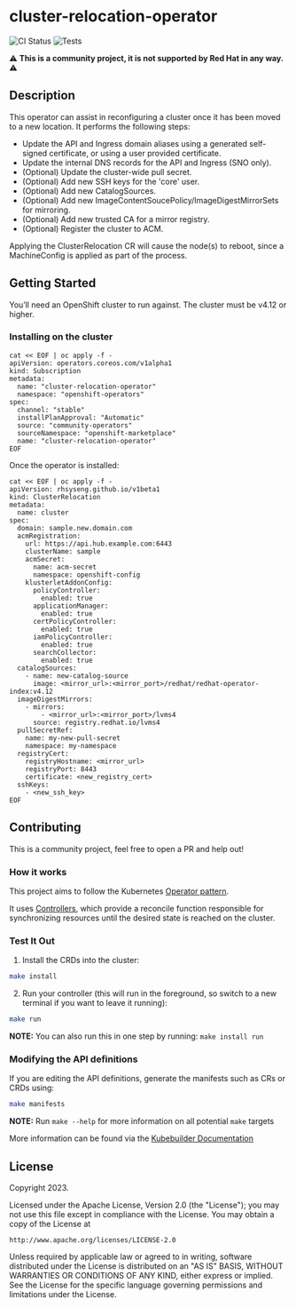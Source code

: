 # cluster-relocation-operator
![CI Status](https://github.com/RHsyseng/cluster-relocation-operator/actions/workflows/operator.yaml/badge.svg)
![Tests](https://github.com/RHsyseng/cluster-relocation-operator/actions/workflows/tests.yaml/badge.svg)

:warning: **This is a community project, it is not supported by Red Hat in any way.** :warning:

## Description
This operator can assist in reconfiguring a cluster once it has been moved to a new location. It performs the following steps:

* Update the API and Ingress domain aliases using a generated self-signed certificate, or using a user provided certificate.
* Update the internal DNS records for the API and Ingress (SNO only).
* (Optional) Update the cluster-wide pull secret.
* (Optional) Add new SSH keys for the 'core' user.
* (Optional) Add new CatalogSources.
* (Optional) Add new ImageContentSoucePolicy/ImageDigestMirrorSets for mirroring.
* (Optional) Add new trusted CA for a mirror registry.
* (Optional) Register the cluster to ACM.

Applying the ClusterRelocation CR will cause the node(s) to reboot, since a MachineConfig is applied as part of the process.

## Getting Started
You’ll need an OpenShift cluster to run against. The cluster must be v4.12 or higher.

### Installing on the cluster
```
cat << EOF | oc apply -f -
apiVersion: operators.coreos.com/v1alpha1
kind: Subscription
metadata:
  name: "cluster-relocation-operator"
  namespace: "openshift-operators"
spec:
  channel: "stable"
  installPlanApproval: "Automatic"
  source: "community-operators"
  sourceNamespace: "openshift-marketplace"
  name: "cluster-relocation-operator"
EOF
```
Once the operator is installed:
```
cat << EOF | oc apply -f -
apiVersion: rhsyseng.github.io/v1beta1
kind: ClusterRelocation
metadata:
  name: cluster
spec:
  domain: sample.new.domain.com
  acmRegistration:
    url: https://api.hub.example.com:6443
    clusterName: sample
    acmSecret:
      name: acm-secret
      namespace: openshift-config
    klusterletAddonConfig:
      policyController:
        enabled: true
      applicationManager:
        enabled: true
      certPolicyController:
        enabled: true
      iamPolicyController:
        enabled: true
      searchCollector:
        enabled: true
  catalogSources:
    - name: new-catalog-source
      image: <mirror_url>:<mirror_port>/redhat/redhat-operator-index:v4.12
  imageDigestMirrors:
    - mirrors:
        - <mirror_url>:<mirror_port>/lvms4
      source: registry.redhat.io/lvms4
  pullSecretRef:
    name: my-new-pull-secret
    namespace: my-namespace
  registryCert:
    registryHostname: <mirror_url>
    registryPort: 8443
    certificate: <new_registry_cert>
  sshKeys:
    - <new_ssh_key>
EOF
```

## Contributing
This is a community project, feel free to open a PR and help out!

### How it works
This project aims to follow the Kubernetes [Operator pattern](https://kubernetes.io/docs/concepts/extend-kubernetes/operator/).

It uses [Controllers](https://kubernetes.io/docs/concepts/architecture/controller/),
which provide a reconcile function responsible for synchronizing resources until the desired state is reached on the cluster.

### Test It Out
1. Install the CRDs into the cluster:

```sh
make install
```

2. Run your controller (this will run in the foreground, so switch to a new terminal if you want to leave it running):

```sh
make run
```

**NOTE:** You can also run this in one step by running: `make install run`

### Modifying the API definitions
If you are editing the API definitions, generate the manifests such as CRs or CRDs using:

```sh
make manifests
```

**NOTE:** Run `make --help` for more information on all potential `make` targets

More information can be found via the [Kubebuilder Documentation](https://book.kubebuilder.io/introduction.html)

## License

Copyright 2023.

Licensed under the Apache License, Version 2.0 (the "License");
you may not use this file except in compliance with the License.
You may obtain a copy of the License at

    http://www.apache.org/licenses/LICENSE-2.0

Unless required by applicable law or agreed to in writing, software
distributed under the License is distributed on an "AS IS" BASIS,
WITHOUT WARRANTIES OR CONDITIONS OF ANY KIND, either express or implied.
See the License for the specific language governing permissions and
limitations under the License.

